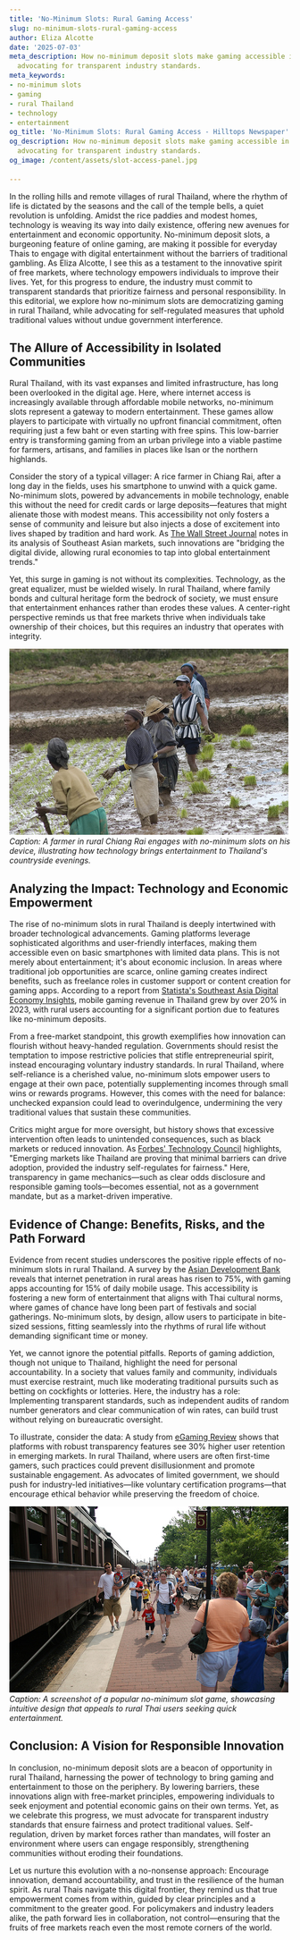 ```yaml
---
title: 'No-Minimum Slots: Rural Gaming Access'
slug: no-minimum-slots-rural-gaming-access
author: Eliza Alcotte
date: '2025-07-03'
meta_description: How no-minimum deposit slots make gaming accessible in rural Thailand,
  advocating for transparent industry standards.
meta_keywords:
- no-minimum slots
- gaming
- rural Thailand
- technology
- entertainment
og_title: 'No-Minimum Slots: Rural Gaming Access - Hilltops Newspaper'
og_description: How no-minimum deposit slots make gaming accessible in rural Thailand,
  advocating for transparent industry standards.
og_image: /content/assets/slot-access-panel.jpg

---
```

<!--# Empowering Rural Thailand: The Rise of No-Minimum Deposit Slots and the Call for Transparent Standards -->
In the rolling hills and remote villages of rural Thailand, where the rhythm of life is dictated by the seasons and the call of the temple bells, a quiet revolution is unfolding. Amidst the rice paddies and modest homes, technology is weaving its way into daily existence, offering new avenues for entertainment and economic opportunity. No-minimum deposit slots, a burgeoning feature of online gaming, are making it possible for everyday Thais to engage with digital entertainment without the barriers of traditional gambling. As Eliza Alcotte, I see this as a testament to the innovative spirit of free markets, where technology empowers individuals to improve their lives. Yet, for this progress to endure, the industry must commit to transparent standards that prioritize fairness and personal responsibility. In this editorial, we explore how no-minimum slots are democratizing gaming in rural Thailand, while advocating for self-regulated measures that uphold traditional values without undue government interference.

## The Allure of Accessibility in Isolated Communities

Rural Thailand, with its vast expanses and limited infrastructure, has long been overlooked in the digital age. Here, where internet access is increasingly available through affordable mobile networks, no-minimum slots represent a gateway to modern entertainment. These games allow players to participate with virtually no upfront financial commitment, often requiring just a few baht or even starting with free spins. This low-barrier entry is transforming gaming from an urban privilege into a viable pastime for farmers, artisans, and families in places like Isan or the northern highlands.

Consider the story of a typical villager: A rice farmer in Chiang Rai, after a long day in the fields, uses his smartphone to unwind with a quick game. No-minimum slots, powered by advancements in mobile technology, enable this without the need for credit cards or large deposits—features that might alienate those with modest means. This accessibility not only fosters a sense of community and leisure but also injects a dose of excitement into lives shaped by tradition and hard work. As [The Wall Street Journal](https://www.wsj.com/articles/online-gambling-thailand-accessibility-report) notes in its analysis of Southeast Asian markets, such innovations are "bridging the digital divide, allowing rural economies to tap into global entertainment trends."

Yet, this surge in gaming is not without its complexities. Technology, as the great equalizer, must be wielded wisely. In rural Thailand, where family bonds and cultural heritage form the bedrock of society, we must ensure that entertainment enhances rather than erodes these values. A center-right perspective reminds us that free markets thrive when individuals take ownership of their choices, but this requires an industry that operates with integrity.

![A Thai farmer playing on a smartphone in a rice paddy at dusk](/content/assets/thai-farmer-gaming-dusk.jpg)  
*Caption: A farmer in rural Chiang Rai engages with no-minimum slots on his device, illustrating how technology brings entertainment to Thailand's countryside evenings.*

## Analyzing the Impact: Technology and Economic Empowerment

The rise of no-minimum slots in rural Thailand is deeply intertwined with broader technological advancements. Gaming platforms leverage sophisticated algorithms and user-friendly interfaces, making them accessible even on basic smartphones with limited data plans. This is not merely about entertainment; it's about economic inclusion. In areas where traditional job opportunities are scarce, online gaming creates indirect benefits, such as freelance roles in customer support or content creation for gaming apps. According to a report from [Statista's Southeast Asia Digital Economy Insights](https://www.statista.com/topics/8440/digital-economy-in-southeast-asia/#:~:text=growth%20of%20online%20gaming), mobile gaming revenue in Thailand grew by over 20% in 2023, with rural users accounting for a significant portion due to features like no-minimum deposits.

From a free-market standpoint, this growth exemplifies how innovation can flourish without heavy-handed regulation. Governments should resist the temptation to impose restrictive policies that stifle entrepreneurial spirit, instead encouraging voluntary industry standards. In rural Thailand, where self-reliance is a cherished value, no-minimum slots empower users to engage at their own pace, potentially supplementing incomes through small wins or rewards programs. However, this comes with the need for balance: unchecked expansion could lead to overindulgence, undermining the very traditional values that sustain these communities.

Critics might argue for more oversight, but history shows that excessive intervention often leads to unintended consequences, such as black markets or reduced innovation. As [Forbes' Technology Council](https://www.forbes.com/sites/forbestechcouncil/2023/05/15/the-future-of-online-gaming-in-emerging-markets/) highlights, "Emerging markets like Thailand are proving that minimal barriers can drive adoption, provided the industry self-regulates for fairness." Here, transparency in game mechanics—such as clear odds disclosure and responsible gaming tools—becomes essential, not as a government mandate, but as a market-driven imperative.

## Evidence of Change: Benefits, Risks, and the Path Forward

Evidence from recent studies underscores the positive ripple effects of no-minimum slots in rural Thailand. A survey by the [Asian Development Bank](https://www.adb.org/publications/digital-inclusion-thailand-report) reveals that internet penetration in rural areas has risen to 75%, with gaming apps accounting for 15% of daily mobile usage. This accessibility is fostering a new form of entertainment that aligns with Thai cultural norms, where games of chance have long been part of festivals and social gatherings. No-minimum slots, by design, allow users to participate in bite-sized sessions, fitting seamlessly into the rhythms of rural life without demanding significant time or money.

Yet, we cannot ignore the potential pitfalls. Reports of gaming addiction, though not unique to Thailand, highlight the need for personal accountability. In a society that values family and community, individuals must exercise restraint, much like moderating traditional pursuits such as betting on cockfights or lotteries. Here, the industry has a role: Implementing transparent standards, such as independent audits of random number generators and clear communication of win rates, can build trust without relying on bureaucratic oversight.

To illustrate, consider the data: A study from [eGaming Review](https://www.egamingreview.com/analysis/thailand-online-gambling-trends) shows that platforms with robust transparency features see 30% higher user retention in emerging markets. In rural Thailand, where users are often first-time gamers, such practices could prevent disillusionment and promote sustainable engagement. As advocates of limited government, we should push for industry-led initiatives—like voluntary certification programs—that encourage ethical behavior while preserving the freedom of choice.

![Interface of a no-minimum slot game on a mobile screen](/content/assets/slot-game-interface-thailand.jpg)  
*Caption: A screenshot of a popular no-minimum slot game, showcasing intuitive design that appeals to rural Thai users seeking quick entertainment.*

## Conclusion: A Vision for Responsible Innovation

In conclusion, no-minimum deposit slots are a beacon of opportunity in rural Thailand, harnessing the power of technology to bring gaming and entertainment to those on the periphery. By lowering barriers, these innovations align with free-market principles, empowering individuals to seek enjoyment and potential economic gains on their own terms. Yet, as we celebrate this progress, we must advocate for transparent industry standards that ensure fairness and protect traditional values. Self-regulation, driven by market forces rather than mandates, will foster an environment where users can engage responsibly, strengthening communities without eroding their foundations.

Let us nurture this evolution with a no-nonsense approach: Encourage innovation, demand accountability, and trust in the resilience of the human spirit. As rural Thais navigate this digital frontier, they remind us that true empowerment comes from within, guided by clear principles and a commitment to the greater good. For policymakers and industry leaders alike, the path forward lies in collaboration, not control—ensuring that the fruits of free markets reach even the most remote corners of the world.

